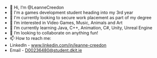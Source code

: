 - 👋 Hi, I’m @LeanneCreedon
- 🐧 I'm a games development student heading into my 3rd year
- 🐝 I'm currently looking to secure work placement as part of my degree
- 👀 I’m interested in Video Games, Music, Animals and Art
- 🌱 I’m currently learning Java, C++, Animation, C#, Unity, Unreal Engine
- 💞️ I’m looking to collaborate on anything fun!
- 📫 How to reach me:
- Linkedln - www.linkedin.com/in/leanne-creedon
- Email - D00236480@student.dkit.ie

<!---
LeanneCreedon/LeanneCreedon is a ✨ special ✨ repository because its `README.md` (this file) appears on your GitHub profile.
You can click the Preview link to take a look at your changes.
--->
